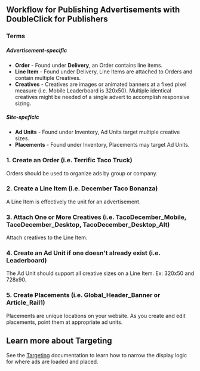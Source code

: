 
## Workflow for Publishing Advertisements with DoubleClick for Publishers

### Terms
##### Advertisement-specific
* __Order__ - Found under __Delivery__, an Order contains line items.
* __Line Item__ - Found under Delivery, Line Items are attached to Orders and contain multiple Creatives.
* __Creatives__ - Creatives are images or animated banners at a fixed pixel measure (i.e. Mobile Leaderboard is 320x50). Multiple identical creatives might be needed of a single advert to accomplish responsive sizing.
##### Site-speficic
* __Ad Units__ - Found under Inventory, Ad Units target multiple creative sizes.
* __Placements__ - Found under Inventory, Placements may target Ad Units.

### 1. Create an Order (i.e. Terrific Taco Truck)

Orders should be used to organize ads by group or company.

### 2. Create a Line Item (i.e. December Taco Bonanza)

A Line Item is effectively the unit for an advertisement.

### 3. Attach One or More Creatives (i.e. TacoDecember_Mobile, TacoDecember_Desktop, TacoDecember_Desktop_Alt)

Attach creatives to the Line Item.

### 4. Create an Ad Unit if one doesn't already exist (i.e. Leaderboard)

The Ad Unit should support all creative sizes on a Line Item. Ex: 320x50 and 728x90.

### 5. Create Placements (i.e. Global_Header_Banner or Article_Rail1)

Placements are unique locations on your website. As you create and edit placements, point them at appropriate ad units.


## Learn more about Targeting

See the [Targeting](Targeting.md) documentation to learn how to narrow the display logic for where ads are loaded and placed.
